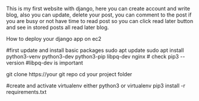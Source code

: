 This is my first website with django, here you can create account and write blog, also you can update, delete your post, you can comment to the post if you are busy or not have time to read post so you can click read later button and see in stored posts all read later blog.


How to deploy your django app on ec2

#first update and install basic packages
sudo apt update
sudo apt install python3-venv python3-dev python3-pip libpq-dev nginx    # check pip3 --version #libpq-dev is important

git clone https://your git repo
cd your project folder

#create and activate virtualenv either python3 or virtualenv
pip3 install -r requirements.txt







